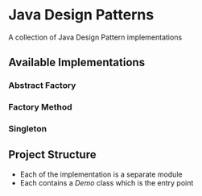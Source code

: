 # Java Design Patterns
A collection of Java Design Pattern implementations

## Available Implementations

### Abstract Factory
### Factory Method
### Singleton

## Project Structure

- Each of the implementation is a separate module
- Each contains a *Demo* class which is the entry point

